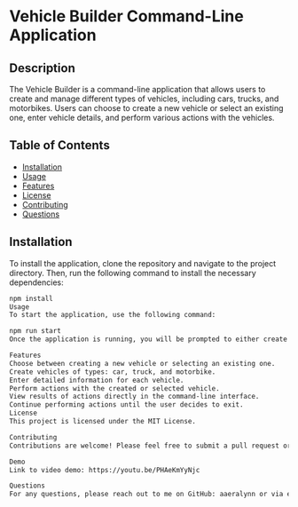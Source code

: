 # Vehicle Builder Command-Line Application

## Description
The Vehicle Builder is a command-line application that allows users to create and manage different types of vehicles, including cars, trucks, and motorbikes. Users can choose to create a new vehicle or select an existing one, enter vehicle details, and perform various actions with the vehicles.

## Table of Contents
- [Installation](#installation)
- [Usage](#usage)
- [Features](#features)
- [License](#license)
- [Contributing](#contributing)
- [Questions](#questions)

## Installation
To install the application, clone the repository and navigate to the project directory. Then, run the following command to install the necessary dependencies:

```bash
npm install
Usage
To start the application, use the following command:

npm run start
Once the application is running, you will be prompted to either create a new vehicle or select an existing vehicle. Follow the on-screen instructions to enter vehicle details and perform actions.

Features
Choose between creating a new vehicle or selecting an existing one.
Create vehicles of types: car, truck, and motorbike.
Enter detailed information for each vehicle.
Perform actions with the created or selected vehicle.
View results of actions directly in the command-line interface.
Continue performing actions until the user decides to exit.
License
This project is licensed under the MIT License.

Contributing
Contributions are welcome! Please feel free to submit a pull request or open an issue for any suggestions or improvements.

Demo
Link to video demo: https://youtu.be/PHAeKmYyNjc

Questions
For any questions, please reach out to me on GitHub: aaeralynn or via email at Aeralyn123@gmail.com.
